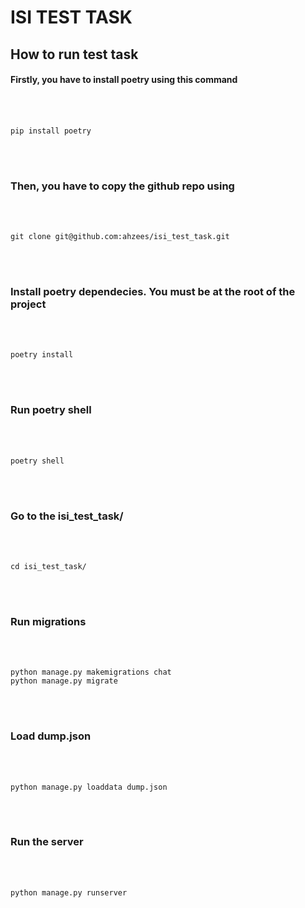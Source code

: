 # ISI TEST TASK



## How to run test task



#### Firstly, you have to install poetry using this command
<br></br>
```{r test-python, engine='python'}
pip install poetry
```
<br></br>
### Then, you have to copy the github repo using
<br></br>
```{r test-python, engine='python'}
git clone git@github.com:ahzees/isi_test_task.git
```
<br></br>
### Install poetry dependecies. You must be at the root of the project
<br></br>
```{r test-python, engine='python'}
poetry install
```
<br></br>
### Run poetry shell
<br></br>
```{r test-python, engine='python'}
poetry shell
```
<br></br>
### Go to the isi_test_task/
<br></br>
```{r test-python, engine='python'}
cd isi_test_task/
```
<br></br>
### Run migrations
<br></br>
```{r test-python, engine='python'}
python manage.py makemigrations chat
python manage.py migrate
```
<br></br>
### Load dump.json
<br></br>
```{r test-python, engine='python'}
python manage.py loaddata dump.json
```
<br></br>
### Run the server
<br></br>
```{r test-python, engine='python'}
python manage.py runserver
```
<br></br>
